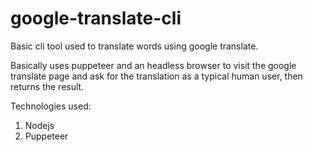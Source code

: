 # google-translate-cli
Basic cli tool used to translate words using google translate.

Basically uses puppeteer and an headless browser to visit the google translate page and ask for the translation as a typical human user, then returns the result.

Technologies used:
1. Nodejs
2. Puppeteer

